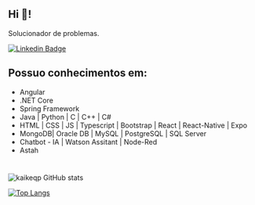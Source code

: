 ## Hi 🤙!

Solucionador de problemas.


[![Linkedin Badge](https://img.shields.io/badge/-Kaike%20Santana-1B8811?style=flat&logo=Linkedin&logoColor=white&link=https://www.linkedin.com/in/kaike-santana/)](https://www.linkedin.com/in/kaike-santana/) 


## Possuo conhecimentos em:
 - Angular
 - .NET Core
 - Spring Framework
 - Java | Python | C | C++ | C#
 - HTML | CSS | JS | Typescript | Bootstrap | React | React-Native | Expo
 - MongoDB| Oracle DB | MySQL | PostgreSQL | SQL Server
 - Chatbot - IA | Watson Assitant | Node-Red
 - Astah

#

![kaikeqp GitHub stats](https://github-readme-stats.vercel.app/api?username=kaikeqp&hide=contribs,prs&theme=github_dark)

[![Top Langs](https://github-readme-stats.vercel.app/api/top-langs/?username=kaikeqp&hide=jupyter%20notebook,purebasic&layout=compact&theme=github_dark)](https://github.com/kaikeqp/github-readme-stats)
